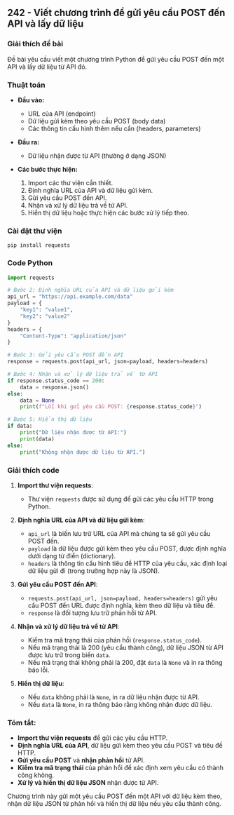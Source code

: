 ## 242 - Viết chương trình để gửi yêu cầu POST đến API và lấy dữ liệu

### Giải thích đề bài

Đề bài yêu cầu viết một chương trình Python để gửi yêu cầu POST đến một API và lấy dữ liệu từ API đó.

### Thuật toán

- **Đầu vào:** 
  - URL của API (endpoint)
  - Dữ liệu gửi kèm theo yêu cầu POST (body data)
  - Các thông tin cấu hình thêm nếu cần (headers, parameters)

- **Đầu ra:** 
  - Dữ liệu nhận được từ API (thường ở dạng JSON)

- **Các bước thực hiện:**
  1. Import các thư viện cần thiết.
  2. Định nghĩa URL của API và dữ liệu gửi kèm.
  3. Gửi yêu cầu POST đến API.
  4. Nhận và xử lý dữ liệu trả về từ API.
  5. Hiển thị dữ liệu hoặc thực hiện các bước xử lý tiếp theo.

### Cài đặt thư viện

```
pip install requests
```

### Code Python

```python
import requests

# Bước 2: Định nghĩa URL của API và dữ liệu gửi kèm
api_url = "https://api.example.com/data"
payload = {
    "key1": "value1",
    "key2": "value2"
}
headers = {
    "Content-Type": "application/json"
}

# Bước 3: Gửi yêu cầu POST đến API
response = requests.post(api_url, json=payload, headers=headers)

# Bước 4: Nhận và xử lý dữ liệu trả về từ API
if response.status_code == 200:
    data = response.json()
else:
    data = None
    print(f"Lỗi khi gửi yêu cầu POST: {response.status_code}")

# Bước 5: Hiển thị dữ liệu
if data:
    print("Dữ liệu nhận được từ API:")
    print(data)
else:
    print("Không nhận được dữ liệu từ API.")
```

### Giải thích code

1. **Import thư viện requests**:
   - Thư viện `requests` được sử dụng để gửi các yêu cầu HTTP trong Python.

2. **Định nghĩa URL của API và dữ liệu gửi kèm**:
   - `api_url` là biến lưu trữ URL của API mà chúng ta sẽ gửi yêu cầu POST đến.
   - `payload` là dữ liệu được gửi kèm theo yêu cầu POST, được định nghĩa dưới dạng từ điển (dictionary).
   - `headers` là thông tin cấu hình tiêu đề HTTP của yêu cầu, xác định loại dữ liệu gửi đi (trong trường hợp này là JSON).

3. **Gửi yêu cầu POST đến API**:
   - `requests.post(api_url, json=payload, headers=headers)` gửi yêu cầu POST đến URL được định nghĩa, kèm theo dữ liệu và tiêu đề.
   - `response` là đối tượng lưu trữ phản hồi từ API.

4. **Nhận và xử lý dữ liệu trả về từ API**:
   - Kiểm tra mã trạng thái của phản hồi (`response.status_code`).
   - Nếu mã trạng thái là 200 (yêu cầu thành công), dữ liệu JSON từ API được lưu trữ trong biến `data`.
   - Nếu mã trạng thái không phải là 200, đặt `data` là `None` và in ra thông báo lỗi.

5. **Hiển thị dữ liệu**:
   - Nếu `data` không phải là `None`, in ra dữ liệu nhận được từ API.
   - Nếu `data` là `None`, in ra thông báo rằng không nhận được dữ liệu.

### Tóm tắt:

- **Import thư viện requests** để gửi các yêu cầu HTTP.
- **Định nghĩa URL của API**, dữ liệu gửi kèm theo yêu cầu POST và tiêu đề HTTP.
- **Gửi yêu cầu POST** và **nhận phản hồi** từ API.
- **Kiểm tra mã trạng thái** của phản hồi để xác định xem yêu cầu có thành công không.
- **Xử lý và hiển thị dữ liệu JSON** nhận được từ API.

Chương trình này gửi một yêu cầu POST đến một API với dữ liệu kèm theo, nhận dữ liệu JSON từ phản hồi và hiển thị dữ liệu nếu yêu cầu thành công.